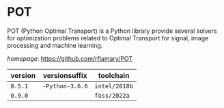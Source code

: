 # POT

POT (Python Optimal Transport) is a Python library provide several solvers for optimization problems  related to Optimal Transport for signal, image processing and machine learning.

*homepage*: <https://github.com/rflamary/POT>

version | versionsuffix | toolchain
--------|---------------|----------
``0.5.1`` | ``-Python-3.6.6`` | ``intel/2018b``
``0.9.0`` |  | ``foss/2022a``
